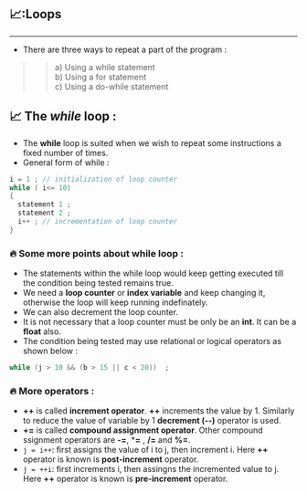## :chart_with_upwards_trend::Loops
--------------------------------------------------------------------
* There are three ways to repeat a part of the program :
>> a) Using a while statement </br>
>> b) Using a for statement </br>
>> c) Using a do-while statement 
## :chart_with_upwards_trend: The *while* loop :
* The **while** loop is suited when we wish to repeat some instructions a fixed number of times.
* General form of while :
``` c program
i = 1 ; // initialization of loop counter
while ( i<= 10)
{
  statement 1 ;
  statement 2 ;
  i++ ; // incrementation of loop counter
}  
```
### :fire: Some more points about while loop :
* The statements within the while loop would keep getting executed till the condition being tested remains true.
* We need a **loop counter** or **index variable** and keep changing it, otherwise the loop will keep running indefinately.
* We can also decrement the loop counter.
* It is not necessary that a loop counter must be only be an **int**. It can be a **float** also.
* The condition being tested may use relational or logical operators as shown below :
``` c program
while (j > 10 && (b > 15 || c < 20))  ;
``` 
### :fire: More operators :
* **++** is called **increment operator**. **++** increments the value by 1. Similarly to reduce the value of variable by 1 **decrement (--)** operator is used.
* **+=** is called **compound assignment operator**. Other compound ssignment operators are **-=**, ***=** , **/=** and **%=**.
* `j = i++`: first assigns the value of i to j, then increment i. Here **++** operator is known is **post-increment** operator.
* `j = ++i`: first increments i, then assingns the incremented value to j. Here **++** operator is known is **pre-increment** operator.
